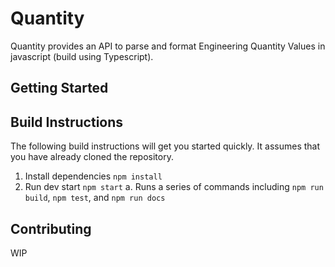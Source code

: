 # Quantity

Quantity provides an API to parse and format Engineering Quantity Values in javascript (build using Typescript).

## Getting Started

## Build Instructions

The following build instructions will get you started quickly. It assumes that you have already cloned the repository.

1. Install dependencies `npm install`
2. Run dev start `npm start`
  a. Runs a series of commands including `npm run build`, `npm test`, and `npm run docs`

## Contributing

WIP
